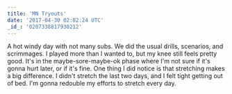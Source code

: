 ```yaml
---
title: 'MN Tryouts'
date: '2017-04-30 02:02:24 UTC'
_id_: '0207338817930212'
---
```


A hot windy day with not many subs. We did the usual drills, scenarios, and
scrimmages. I played more than I wanted to, but my knee still feels pretty
good. It's in the maybe-sore-maybe-ok phase where I'm not sure if it's
gonna hurt later, or if it's fine. One thing I did notice is that
stretching makes a big difference. I didn't stretch the last two days, and
I felt tight getting out of bed. I'm gonna redouble my efforts to stretch
every day.
